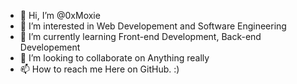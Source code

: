 - 👋 Hi, I’m @0xMoxie
- 👀 I’m interested in Web Developement and Software Engineering
- 🌱 I’m currently learning Front-end Development, Back-end Developement
- 💞️ I’m looking to collaborate on Anything really
- 📫 How to reach me Here on GitHub. :)

<!---
0xMoxie/0xMoxie is a ✨ special ✨ repository because its `README.md` (this file) appears on your GitHub profile.
You can click the Preview link to take a look at your changes.
--->
